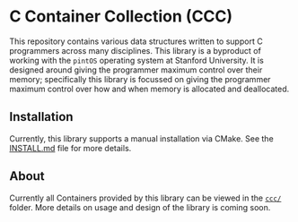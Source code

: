 # C Container Collection (CCC)

This repository contains various data structures written to support C programmers across many disciplines. This library is a byproduct of working with the `pintOS` operating system at Stanford University. It is designed around giving the programmer maximum control over their memory; specifically this library is focussed on giving the programmer maximum control over how and when memory is allocated and deallocated.

## Installation

Currently, this library supports a manual installation via CMake. See the [INSTALL.md](/INSTALL.md) file for more details.

## About

Currently all Containers provided by this library can be viewed in the [`ccc/`](/ccc/) folder. More details on usage and design of the library is coming soon.

